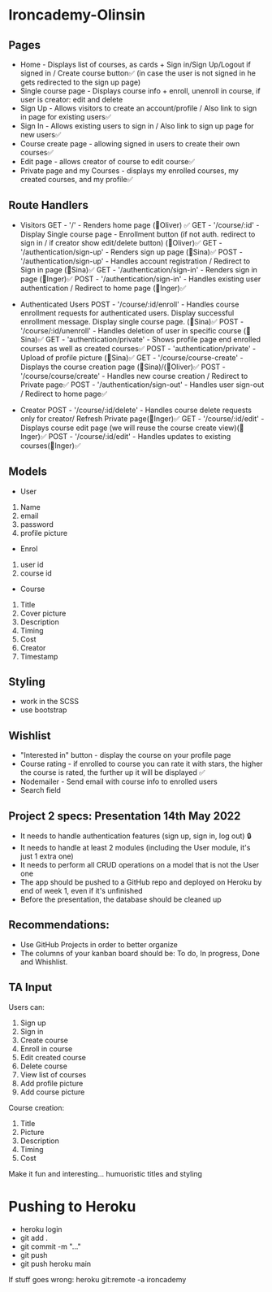 # Ironcademy-Olinsin

## Pages

- Home - Displays list of courses, as cards + Sign in/Sign Up/Logout if signed in / Create course button✅
  (in case the user is not signed in he gets redirected to the sign up page)
- Single course page - Displays course info + enroll, unenroll in course, if user is creator: edit and delete
- Sign Up - Allows visitors to create an account/profile / Also link to sign in page for existing users✅
- Sign In - Allows existing users to sign in / Also link to sign up page for new users✅
- Course create page - allowing signed in users to create their own courses✅
- Edit page - allows creator of course to edit course✅
- Private page and my Courses - displays my enrolled courses, my created courses, and my profile✅

## Route Handlers

- Visitors
  GET - '/' - Renders home page (🦆Oliver) ✅
  GET - '/course/:id' - Display Single course page - Enrollment button (if not auth. redirect to sign in / if creator show edit/delete button) (🦆Oliver)✅
  GET - '/authentication/sign-up' - Renders sign up page (👻Sina)✅
  POST - '/authentication/sign-up' - Handles account registration / Redirect to Sign in page (👻Sina)✅
  GET - '/authentication/sign-in' - Renders sign in page (🐝Inger)✅
  POST - '/authentication/sign-in' - Handles existing user authentication / Redirect to home page (🐝Inger)✅

- Authenticated Users
  POST - '/course/:id/enroll' - Handles course enrollment requests for authenticated users. Display successful enrollment message. Display single course page. (👻Sina)✅
  POST - '/course/:id/unenroll' - Handles deletion of user in specific course (👻Sina)✅
  GET - 'authentication/private' - Shows profile page end enrolled courses as well as created courses✅
  POST - 'authentication/private' - Upload of profile picture (👻Sina)✅
  GET - '/course/course-create' - Displays the course creation page (👻Sina)/(🦆Oliver)✅
  POST - '/course/course/create' - Handles new course creation / Redirect to Private page✅
  POST - '/authentication/sign-out' - Handles user sign-out / Redirect to home page✅

- Creator
  POST - '/course/:id/delete' - Handles course delete requests only for creator/ Refresh Private page(🐝Inger)✅
  GET - '/course/:id/edit' - Displays course edit page (we will reuse the course create view)(🐝Inger)✅
  POST - '/course/:id/edit' - Handles updates to existing courses(🐝Inger)✅

## Models

- User

1. Name
2. email
3. password
4. profile picture

- Enrol

1. user id
2. course id

- Course

1. Title
2. Cover picture
3. Description
4. Timing
5. Cost
6. Creator
7. Timestamp

## Styling

- work in the SCSS
- use bootstrap

## Wishlist

- "Interested in" button - display the course on your profile page
- Course rating - if enrolled to course you can rate it with stars, the higher the course is rated, the further up it will be displayed ✅
- Nodemailer - Send email with course info to enrolled users
- Search field

## Project 2 specs: Presentation 14th May 2022

- It needs to handle authentication features (sign up, sign in, log out) :lock:
- It needs to handle at least 2 modules (including the User module, it's just 1 extra one)
- It needs to perform all CRUD operations on a model that is not the User one
- The app should be pushed to a GitHub repo and deployed on Heroku by end of week 1, even if it's unfinished
- Before the presentation, the database should be cleaned up

## Recommendations:

- Use GitHub Projects in order to better organize
- The columns of your kanban board should be: To do, In progress, Done and Whishlist.

## TA Input

Users can:

1. Sign up
2. Sign in
3. Create course
4. Enroll in course
5. Edit created course
6. Delete course
7. View list of courses
8. Add profile picture
9. Add course picture

Course creation:

1. Title
2. Picture
3. Description
4. Timing
5. Cost

Make it fun and interesting... humuoristic titles and styling

# Pushing to Heroku

- heroku login
- git add .
- git commit -m "..."
- git push
- git push heroku main

If stuff goes wrong: heroku git:remote -a ironcademy

